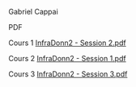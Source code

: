 Gabriel Cappai

PDF

Cours 1
[InfraDonn2 - Session 2.pdf](https://github.com/user-attachments/files/22658389/InfraDonn2.-.Session.2.pdf)

Cours 2
[InfraDonn2 - Session 1.pdf](https://github.com/user-attachments/files/22658388/InfraDonn2.-.Session.1.pdf)

Cours 3
[InfraDonn2 - Session 3.pdf](https://github.com/user-attachments/files/22795908/InfraDonn2.-.Session.3.pdf)
